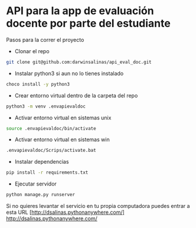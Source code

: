 # API para la app de evaluación docente por parte del estudiante

Pasos para la correr el proyecto

- Clonar el repo

```bash
git clone git@github.com:darwinsalinas/api_eval_doc.git
```

- Instalar python3 si aun no lo tienes instalado

```bash
choco install -y python3
```

- Crear entorno virtual dentro de la carpeta del repo

```bash
python3 -m venv .envapievaldoc
```

- Activar entorno virtual en sistemas unix

```bash
source .envapievaldoc/bin/activate
```

- Activar entorno virtual en sistemas win

```bash
.envapievaldoc/Scrips/activate.bat
```

- Instalar dependencias

```bash
pip install -r requirements.txt
```

- Ejecutar servidor

```bash
python manage.py runserver
```


Si no quieres levantar el servicio en tu propia computadora puedes entrar a esta URL
[http://dsalinas.pythonanywhere.com/] http://dsalinas.pythonanywhere.com/
